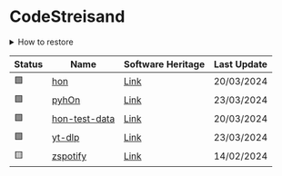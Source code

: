 # CodeStreisand

<details><summary>How to restore</summary>

## General instructions

1. Clone the `archive` branch

```bash
git clone --branch archive https://github.com/your-username/your-repo codestreisand
```

2. Restore from bundle

```bash
git clone codestreisand/FILE.bundle
```

## Download only a specific backup

```bash
git clone --no-checkout --depth=1 --no-tags --branch archive https://github.com/your-username/your-repo codestreisand
git -C codestreisand restore --staged FILE.bundle
git -C codestreisand checkout FILE.bundle
git clone codestreisand/FILE.bundle
```

</details>

| Status | Name | Software Heritage | Last Update |
| - | - | - | - |
| 🟩 | [hon](https://github.com/Andre0512/hon) | [Link](https://archive.softwareheritage.org/browse/origin/directory/?origin_url=https://github.com/Andre0512/hon) | 20/03/2024 |
| 🟩 | [pyhOn](https://github.com/Andre0512/pyhOn) | [Link](https://archive.softwareheritage.org/browse/origin/directory/?origin_url=https://github.com/Andre0512/pyhOn) | 23/03/2024 |
| 🟩 | [hon-test-data](https://github.com/Andre0512/hon-test-data) | [Link](https://archive.softwareheritage.org/browse/origin/directory/?origin_url=https://github.com/Andre0512/hon-test-data) | 20/03/2024 |
| 🟩 | [yt-dlp](https://github.com/yt-dlp/yt-dlp) | [Link](https://archive.softwareheritage.org/browse/origin/directory/?origin_url=https://github.com/yt-dlp/yt-dlp) | 23/03/2024 |
| 🟨 | [zspotify](https://github.com/jsavargas/zspotify) | [Link](https://archive.softwareheritage.org/browse/origin/directory/?origin_url=https://github.com/jsavargas/zspotify) | 14/02/2024 |

